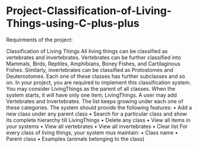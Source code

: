 # Project-Classification-of-Living-Things-using-C-plus-plus

Requirments of the project: 

Classification of Living Things
All living things can be classified as vertebrates and invertebrates. Vertebrates can be further classified
into Mammals, Birds, Reptiles, Amphibians, Boney Fishes, and Cartilaginous Fishes. Similarly,
invertebrates can be classified as Protostomes and Deuterostomes. Each one of these classes has
further subclasses and so on. In your project, you are required to implement this classification system.
You may consider LivingThings as the parent of all classes. When the system starts, it will have only
one item; LivingThings. A user may add Vertebrates and Invertebrates. The list keeps growing under
each one of these categories.
The system should provide the following features:
• Add a new class under any parent class
• Search for a particular class and show its complete hierarchy till LivingThings
• Delete any class
• View all items in your systems
• View all vertebrates
• View all invertebrates
• Clear list
For every class of living things, your system mus maintain:
• Class name
• Parent class
• Examples (animals belonging to the class)
